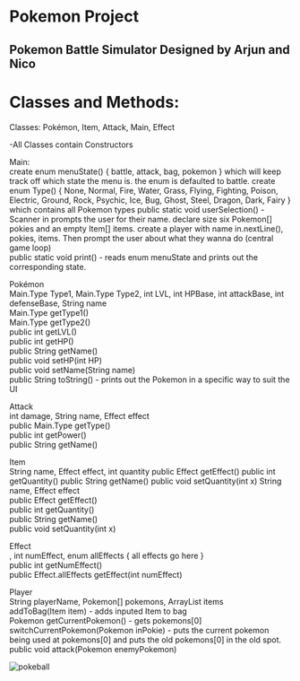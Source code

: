 # Pokemon Project
 
## Pokemon Battle Simulator Designed by Arjun and Nico

# Classes and Methods: <br />
Classes: Pokémon, Item, Attack, Main, Effect

-All Classes contain Constructors

Main: <br />
create enum menuState() { battle, attack, bag, pokemon } which will keep track off which state the menu is. the enum is defaulted to battle.
create enum Type() { None, Normal, Fire, Water, Grass, Flying, Fighting, Poison, Electric, Ground, Rock, Psychic, Ice, Bug, Ghost, Steel, Dragon, Dark, Fairy } which contains all Pokemon types
public static void userSelection() - Scanner in prompts the user for their name. declare size six Pokemon[] pokies and an empty Item[] items. create a player with name in.nextLine(), pokies, items. Then 
                                     prompt the user about what they wanna do (central game loop) <br />
public static void print() - reads enum menuState and prints out the corresponding state.

Pokémon <br />
Main.Type Type1, Main.Type Type2, int LVL, int HPBase, int attackBase, int defenseBase, String name  <br />
Main.Type getType1()  <br />
Main.Type getType2()  <br />
public int getLVL()  <br />
public int getHP()  <br />
public String getName()  <br />
public void setHP(int HP)  <br />
public void setName(String name)  <br />
public String toString() - prints out the Pokemon in a specific way to suit the UI  <br />

Attack <br />
int damage, String name, Effect effect  <br />
public Main.Type getType()  <br />
public int getPower()  <br />
public String getName()  <br />

Item <br />
String name, Effect effect, int quantity
public Effect getEffect()
public int getQuantity()
public String getName()
public void setQuantity(int x)
String name, Effect effect  <br />
public Effect getEffect()  <br />
public int getQuantity()  <br />
public String getName()  <br />
public void setQuantity(int x)  <br />

Effect <br />,
int numEffect, enum allEffects { all effects go here }  <br />
public int getNumEffect()  <br />
public Effect.allEffects getEffect(int numEffect)  <br />

Player <br />
String playerName, Pokemon[] pokemons, ArrayList<Item> items  <br />
addToBag(Item item) - adds inputed Item to bag  <br />
Pokemon getCurrentPokemon() - gets pokemons[0] <br />
switchCurrentPokemon(Pokemon inPokie) - puts the current pokemon being used at pokemons[0] and puts the old pokemons[0] in the old spot.  <br />
public void attack(Pokemon enemyPokemon) <br />

![pokeball](https://user-images.githubusercontent.com/33406133/188938588-bd730034-4acb-4670-b54f-a3fd94d855c1.png)  <br />

